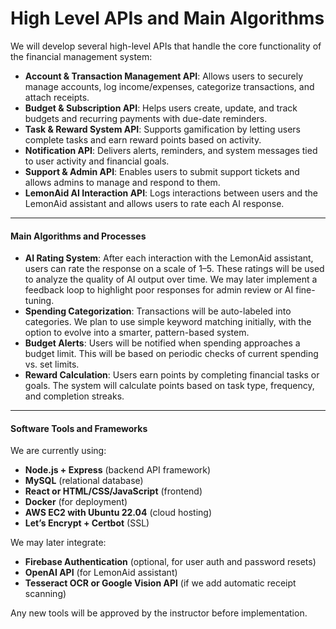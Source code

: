# High Level APIs and Main Algorithms

We will develop several high-level APIs that handle the core functionality of the financial management system:

* **Account & Transaction Management API**: Allows users to securely manage accounts, log income/expenses, categorize transactions, and attach receipts.
* **Budget & Subscription API**: Helps users create, update, and track budgets and recurring payments with due-date reminders.
* **Task & Reward System API**: Supports gamification by letting users complete tasks and earn reward points based on activity.
* **Notification API**: Delivers alerts, reminders, and system messages tied to user activity and financial goals.
* **Support & Admin API**: Enables users to submit support tickets and allows admins to manage and respond to them.
* **LemonAid AI Interaction API**: Logs interactions between users and the LemonAid assistant and allows users to rate each AI response.

***

#### **Main Algorithms and Processes**

* **AI Rating System**: After each interaction with the LemonAid assistant, users can rate the response on a scale of 1–5. These ratings will be used to analyze the quality of AI output over time. We may later implement a feedback loop to highlight poor responses for admin review or AI fine-tuning.
* **Spending Categorization**: Transactions will be auto-labeled into categories. We plan to use simple keyword matching initially, with the option to evolve into a smarter, pattern-based system.
* **Budget Alerts**: Users will be notified when spending approaches a budget limit. This will be based on periodic checks of current spending vs. set limits.
* **Reward Calculation**: Users earn points by completing financial tasks or goals. The system will calculate points based on task type, frequency, and completion streaks.

***

#### **Software Tools and Frameworks**

We are currently using:

* **Node.js + Express** (backend API framework)
* **MySQL** (relational database)
* **React or HTML/CSS/JavaScript** (frontend)
* **Docker** (for deployment)
* **AWS EC2 with Ubuntu 22.04** (cloud hosting)
* **Let’s Encrypt + Certbot** (SSL)

We may later integrate:

* **Firebase Authentication** (optional, for user auth and password resets)
* **OpenAI API** (for LemonAid assistant)
* **Tesseract OCR or Google Vision API** (if we add automatic receipt scanning)

Any new tools will be approved by the instructor before implementation.
